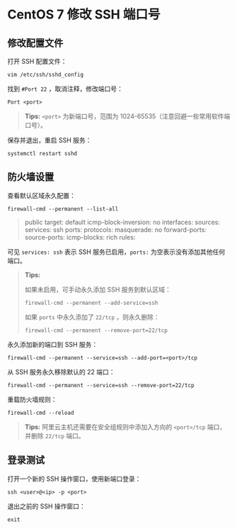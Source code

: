 # CentOS 7 修改 SSH 端口号

## 修改配置文件

打开 SSH 配置文件：

```shell
vim /etc/ssh/sshd_config
```

找到 `#Port 22` ，取消注释，修改端口号：

```shell
Port <port>
```

> **Tips:** `<port>` 为新端口号，范围为 1024-65535（注意回避一些常用软件端口号）。

保存并退出，重启 SSH 服务：

```shell
systemctl restart sshd
```

## 防火墙设置

查看默认区域永久配置：

```shell
firewall-cmd --permanent --list-all
```

> public
>    target: default
>    icmp-block-inversion: no
>    interfaces:
>    sources:
>    services: ssh
>    ports:
>    protocols:
>    masquerade: no
>    forward-ports:
>    source-ports:
>    icmp-blocks:
>    rich rules:

可见 `services: ssh` 表示 SSH 服务已启用，`ports:` 为空表示没有添加其他任何端口。

> **Tips:**
>
> 如果未启用，可手动永久添加 SSH 服务到默认区域：
>
> ```shell
> firewall-cmd --permanent --add-service=ssh
> ```
>
> 如果 `ports` 中永久添加了 `22/tcp` ，则永久删除：
>
> ```shell
> firewall-cmd --permanent --remove-port=22/tcp
> ```

永久添加新的端口到 SSH 服务：

```shell
firewall-cmd --permanent --service=ssh --add-port=<port>/tcp
```

从 SSH 服务永久移除默认的 22 端口：

```shell
firewall-cmd --permanent --service=ssh --remove-port=22/tcp
```

重载防火墙规则：

```shell
firewall-cmd --reload
```

> **Tips:** 阿里云主机还需要在安全组规则中添加入方向的 `<port>/tcp` 端口，并删除 `22/tcp` 端口。

## 登录测试

打开一个新的 SSH 操作窗口，使用新端口登录：

```shell
ssh <user>@<ip> -p <port>
```

退出之前的 SSH 操作窗口：

```shell
exit
```

